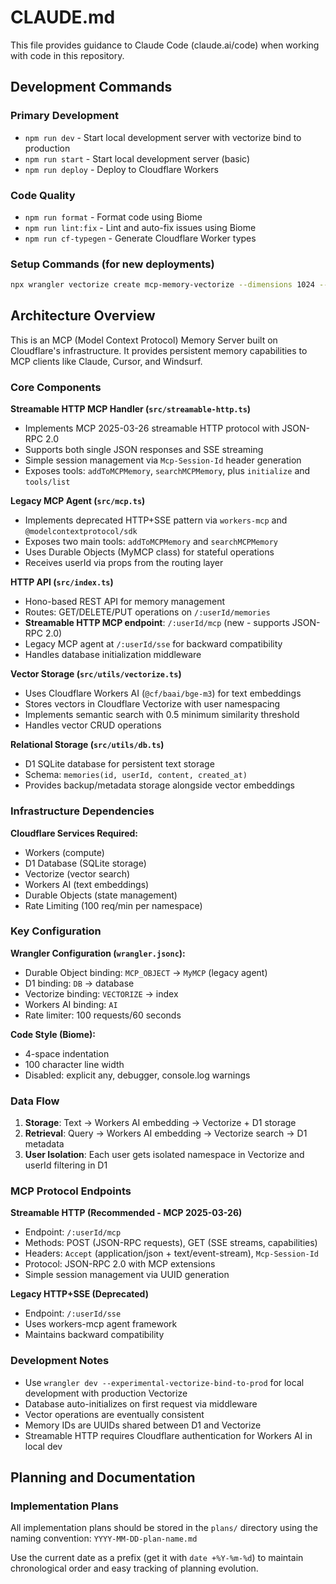 # CLAUDE.md

This file provides guidance to Claude Code (claude.ai/code) when working with code in this repository.

## Development Commands

### Primary Development
- `npm run dev` - Start local development server with vectorize bind to production
- `npm run start` - Start local development server (basic)
- `npm run deploy` - Deploy to Cloudflare Workers

### Code Quality
- `npm run format` - Format code using Biome
- `npm run lint:fix` - Lint and auto-fix issues using Biome
- `npm run cf-typegen` - Generate Cloudflare Worker types

### Setup Commands (for new deployments)
```bash
npx wrangler vectorize create mcp-memory-vectorize --dimensions 1024 --metric cosine
```

## Architecture Overview

This is an MCP (Model Context Protocol) Memory Server built on Cloudflare's infrastructure. It provides persistent memory capabilities to MCP clients like Claude, Cursor, and Windsurf.

### Core Components

**Streamable HTTP MCP Handler (`src/streamable-http.ts`)**
- Implements MCP 2025-03-26 streamable HTTP protocol with JSON-RPC 2.0
- Supports both single JSON responses and SSE streaming
- Simple session management via `Mcp-Session-Id` header generation
- Exposes tools: `addToMCPMemory`, `searchMCPMemory`, plus `initialize` and `tools/list`

**Legacy MCP Agent (`src/mcp.ts`)**
- Implements deprecated HTTP+SSE pattern via `workers-mcp` and `@modelcontextprotocol/sdk`
- Exposes two main tools: `addToMCPMemory` and `searchMCPMemory`
- Uses Durable Objects (MyMCP class) for stateful operations
- Receives userId via props from the routing layer

**HTTP API (`src/index.ts`)**
- Hono-based REST API for memory management
- Routes: GET/DELETE/PUT operations on `/:userId/memories`
- **Streamable HTTP MCP endpoint**: `/:userId/mcp` (new - supports JSON-RPC 2.0)
- Legacy MCP agent at `/:userId/sse` for backward compatibility
- Handles database initialization middleware

**Vector Storage (`src/utils/vectorize.ts`)**
- Uses Cloudflare Workers AI (`@cf/baai/bge-m3`) for text embeddings
- Stores vectors in Cloudflare Vectorize with user namespacing
- Implements semantic search with 0.5 minimum similarity threshold
- Handles vector CRUD operations

**Relational Storage (`src/utils/db.ts`)**
- D1 SQLite database for persistent text storage
- Schema: `memories(id, userId, content, created_at)`
- Provides backup/metadata storage alongside vector embeddings

### Infrastructure Dependencies

**Cloudflare Services Required:**
- Workers (compute)
- D1 Database (SQLite storage)
- Vectorize (vector search)
- Workers AI (text embeddings)
- Durable Objects (state management)
- Rate Limiting (100 req/min per namespace)

### Key Configuration

**Wrangler Configuration (`wrangler.jsonc`):**
- Durable Object binding: `MCP_OBJECT` → `MyMCP` (legacy agent)
- D1 binding: `DB` → database
- Vectorize binding: `VECTORIZE` → index
- Workers AI binding: `AI`
- Rate limiter: 100 requests/60 seconds

**Code Style (Biome):**
- 4-space indentation
- 100 character line width
- Disabled: explicit any, debugger, console.log warnings

### Data Flow

1. **Storage**: Text → Workers AI embedding → Vectorize + D1 storage
2. **Retrieval**: Query → Workers AI embedding → Vectorize search → D1 metadata
3. **User Isolation**: Each user gets isolated namespace in Vectorize and userId filtering in D1

### MCP Protocol Endpoints

**Streamable HTTP (Recommended - MCP 2025-03-26)**
- Endpoint: `/:userId/mcp`
- Methods: POST (JSON-RPC requests), GET (SSE streams, capabilities)
- Headers: `Accept` (application/json + text/event-stream), `Mcp-Session-Id`
- Protocol: JSON-RPC 2.0 with MCP extensions
- Simple session management via UUID generation

**Legacy HTTP+SSE (Deprecated)**
- Endpoint: `/:userId/sse` 
- Uses workers-mcp agent framework
- Maintains backward compatibility

### Development Notes

- Use `wrangler dev --experimental-vectorize-bind-to-prod` for local development with production Vectorize
- Database auto-initializes on first request via middleware
- Vector operations are eventually consistent
- Memory IDs are UUIDs shared between D1 and Vectorize
- Streamable HTTP requires Cloudflare authentication for Workers AI in local dev

## Planning and Documentation

### Implementation Plans
All implementation plans should be stored in the `plans/` directory using the naming convention:
`YYYY-MM-DD-plan-name.md`

Use the current date as a prefix (get it with `date +%Y-%m-%d`) to maintain chronological order and easy tracking of planning evolution.